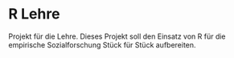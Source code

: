 # R Lehre

Projekt für die Lehre. Dieses Projekt soll den Einsatz von R für die empirische Sozialforschung Stück für Stück aufbereiten. 